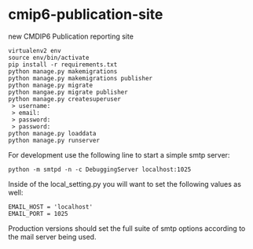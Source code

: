 # cmip6-publication-site
new CMDIP6 Publication reporting site

    virtualenv2 env
    source env/bin/activate
    pip install -r requirements.txt
    python manage.py makemigrations
    python manage.py makemigrations publisher
    python manage.py migrate
    python mangae.py migrate publisher
    python manage.py createsuperuser
     > username:
     > email:
     > password:
     > password:
    python manage.py loaddata
    python manage.py runserver


For development use the following line to start a simple smtp server:

    python -m smtpd -n -c DebuggingServer localhost:1025

Inside of the local_setting.py you will want to set the following values as well:

    EMAIL_HOST = 'localhost'
    EMAIL_PORT = 1025

Production versions should set the full suite of smtp options according to the mail server being used.
